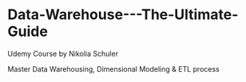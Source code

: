 # Data-Warehouse---The-Ultimate-Guide
Udemy Course by Nikolia Schuler

Master Data Warehousing, Dimensional Modeling & ETL process
